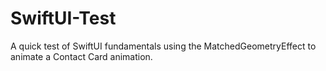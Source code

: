 # SwiftUI-Test
A quick test of SwiftUI fundamentals using the MatchedGeometryEffect to animate a Contact Card animation.
